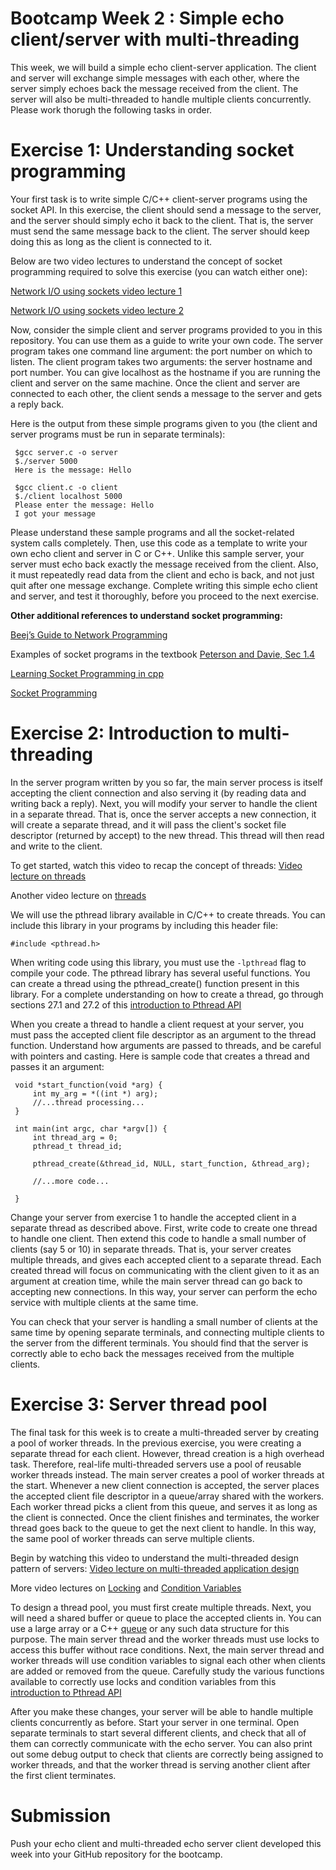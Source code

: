 # Bootcamp Week 2 : Simple echo client/server with multi-threading

This week, we will build a simple echo client-server application. The client and server will exchange simple messages with each other, where the server simply echoes back the message received from the client. The server will also be multi-threaded to handle multiple clients concurrently. Please work thorugh the following tasks in order.

# Exercise 1: Understanding socket programming

Your first task is to write simple C/C++ client-server programs using the socket API. In this exercise, the client should send a message to the server, and the server should simply echo it back to the client. That is, the server must send the same message back to the client. The server should keep doing this as long as the client is connected to it. 

Below are two video lectures to understand the concept of socket programming required to solve this exercise (you can watch either one):

[Network I/O using sockets video lecture 1](https://youtu.be/2TrQXSFgqBY)

[Network I/O using sockets video lecture 2](https://youtu.be/UIH-cqUjcM0)

Now, consider the simple client and server programs provided to you in this repository. You can use them as a guide to write your own code. The server program takes one command line argument: the port number on which to listen. The client program takes two arguments: the server hostname and port number. You can give localhost as the hostname if you are running the client and server on the same machine. Once the client and server are connected to each other, the client sends a message to the server and gets a reply back. 

Here is the output from these simple programs given to you  (the client and server programs must be run in separate terminals):

   ```console
    $gcc server.c -o server
    $./server 5000
    Here is the message: Hello
 ```
   ```console
    $gcc client.c -o client
    $./client localhost 5000
    Please enter the message: Hello
    I got your message
```

Please understand these sample programs and all the socket-related system calls completely. Then, use this code as a template to write your own echo client and server in C or C++. Unlike this sample server, your server must echo back exactly the message received from the client. Also, it must repeatedly read data from the client and echo is back, and not just quit after one message exchange. Complete writing this simple echo client and server, and test it thoroughly, before you proceed to the next exercise.

**Other additional references to understand socket programming:** 

[Beej’s Guide to Network Programming](https://beej.us/guide/bgnet/html/) 

Examples of socket programs in the textbook [Peterson and Davie, Sec 1.4](https://book.systemsapproach.org/foundation/software.html?highlight=socket#application-programming-interface-sockets)

[Learning Socket Programming in cpp](https://www.codingninjas.com/blog/2020/07/06/learning-socket-programming-in-c/)

[Socket Programming](https://www.geeksforgeeks.org/socket-programming-cc/)


# Exercise 2: Introduction to multi-threading

In the server program written by you so far, the main server process is itself accepting the client connection and also serving it (by reading data and writing back a reply). Next, you will modify your server to handle the client in a separate thread. That is, once the server accepts a new connection, it will create a separate thread, and it will pass the client's socket file descriptor (returned by accept) to the new thread. This thread will then read and write to the client. 

To get started, watch this video to recap the concept of threads: [Video lecture on threads](https://youtu.be/Y1PF0fE-v9M)

Another video lecture on [threads](https://youtu.be/SVHLonf5AGY)

We will use the pthread library available in C/C++ to create threads. You can include this library in your programs by including this header file:

```#include <pthread.h>```

When writing code using this library, you must use the ```-lpthread``` flag to compile your code. The pthread library has several useful functions. You can create a thread using the pthread_create() function present in this library. For a complete understanding on how to create a thread, go through sections 27.1 and 27.2 of this [introduction to Pthread API](https://pages.cs.wisc.edu/~remzi/OSTEP/threads-api.pdf)

When you create a thread to handle a client request at your server, you must pass the accepted client file descriptor as an argument to the thread function. Understand how arguments are passed to threads, and be careful with pointers and casting. Here is sample code that creates a thread and passes it an argument:

   ```console
    void *start_function(void *arg) {
        int my_arg = *((int *) arg);
        //...thread processing...
    }

    int main(int argc, char *argv[]) {
        int thread_arg = 0;
        pthread_t thread_id;
        
        pthread_create(&thread_id, NULL, start_function, &thread_arg);

        //...more code...

    }
```

Change your server from exercise 1 to handle the accepted client in a separate thread as described above. First, write code to create one thread to handle one client. Then extend this code to handle a small number of clients (say 5 or 10) in separate threads. That is, your server creates multiple threads, and gives each accepted client to a separate thread. Each created thread will focus on communicating with the client given to it as an argument at creation time, while the main server thread can go back to accepting new connections. In this way, your server can perform the echo service with multiple clients at the same time. 

You can check that your server is handling a small number of clients at the same time by opening separate terminals, and connecting multiple clients to the server from the different terminals. You should find that the server is correctly able to echo back the messages received from the multiple clients.

# Exercise 3: Server thread pool

The final task for this week is to create a multi-threaded server by creating a pool of worker threads. In the previous exercise, you were creating a separate thread for each client. However, thread creation is a high overhead task. Therefore, real-life multi-threaded servers use a pool of reusable worker threads instead. The main server creates a pool of worker threads at the start. Whenever a new client connection is accepted, the server places the accepted client file descriptor in a queue/array shared with the workers. Each worker thread picks a client from this queue, and serves it as long as the client is connected. Once the client finishes and terminates, the worker thread goes back to the queue to get the next client to handle. In this way, the same pool of worker threads can serve multiple clients.

Begin by watching this video to understand the multi-threaded design pattern of servers: [Video lecture on multi-threaded application design](https://youtu.be/TXZqpu4zmLI)

More video lectures on [Locking](https://youtu.be/EBevKfTDXUI) and [Condition Variables](https://youtu.be/rMpOfbaP2PQ)

To design a thread pool, you must first create multiple threads. Next, you will need a shared buffer or queue to place the accepted clients in. You can use a large array or a C++  [queue](https://www.cplusplus.com/reference/queue/queue/) or any such data structure for this purpose. The main server thread and the worker threads must use locks to access this buffer without race conditions. Next, the main server thread and worker threads will use condition variables to signal each other when clients are added or removed from the queue. Carefully study the various functions available to correctly use locks and condition variables from this [introduction to Pthread API](https://pages.cs.wisc.edu/~remzi/OSTEP/threads-api.pdf)

After you make these changes, your server will be able to handle multiple clients concurrently as before. Start your server in one terminal. Open separate terminals to start several different clients, and check that all of them can correctly communicate with the echo server. You can also print out some debug output to check that clients are correctly being assigned to worker threads, and that the worker thread is serving another client after the first client terminates.

# Submission
Push your echo client and multi-threaded echo server client developed this week into your GitHub repository for the bootcamp.


